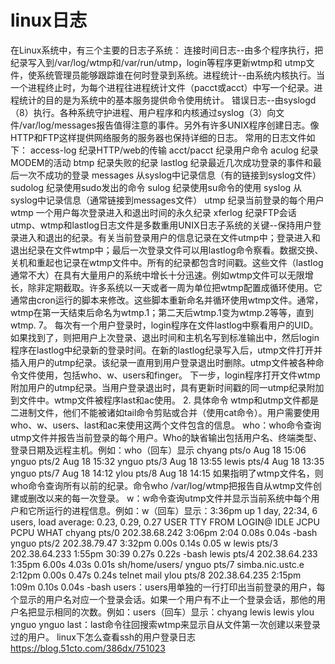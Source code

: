 # linux日志
在Linux系统中，有三个主要的日志子系统：
连接时间日志--由多个程序执行，把纪录写入到/var/log/wtmp和/var/run/utmp，login等程序更新wtmp和 utmp文件，使系统管理员能够跟踪谁在何时登录到系统。进程统计--由系统内核执行。当一个进程终止时，为每个进程往进程统计文件（pacct或acct）中写一个纪录。进程统计的目的是为系统中的基本服务提供命令使用统计。
错误日志--由syslogd（8）执行。各种系统守护进程、用户程序和内核通过syslog（3）向文件/var/log/messages报告值得注意的事件。另外有许多UNIX程序创建日志。像HTTP和FTP这样提供网络服务的服务器也保持详细的日志。 常用的日志文件如下：
access-log 纪录HTTP/web的传输
acct/pacct 纪录用户命令
aculog 纪录MODEM的活动
btmp 纪录失败的纪录
lastlog 纪录最近几次成功登录的事件和最后一次不成功的登录
messages 从syslog中记录信息（有的链接到syslog文件）
sudolog 纪录使用sudo发出的命令
sulog 纪录使用su命令的使用
syslog 从syslog中记录信息（通常链接到messages文件）
utmp 纪录当前登录的每个用户
wtmp 一个用户每次登录进入和退出时间的永久纪录
xferlog 纪录FTP会话
utmp、wtmp和lastlog日志文件是多数重用UNIX日志子系统的关键--保持用户登录进入和退出的纪录。有关当前登录用户的信息记录在文件utmp中；登录进入和退出纪录在文件wtmp中；最后一次登录文件可以用lastlog命令察看。数据交换、关机和重起也记录在wtmp文件中。所有的纪录都包含时间戳。这些文件（lastlog通常不大）在具有大量用户的系统中增长十分迅速。例如wtmp文件可以无限增长，除非定期截取。许多系统以一天或者一周为单位把wtmp配置成循环使用。它通常由cron运行的脚本来修改。这些脚本重新命名并循环使用wtmp文件。通常，wtmp在第一天结束后命名为wtmp.1；第二天后wtmp.1变为wtmp.2等等，直到wtmp. 7。
每次有一个用户登录时，login程序在文件lastlog中察看用户的UID。如果找到了，则把用户上次登录、退出时间和主机名写到标准输出中，然后login程序在lastlog中纪录新的登录时间。在新的lastlog纪录写入后，utmp文件打开并插入用户的utmp纪录。该纪录一直用到用户登录退出时删除。utmp文件被各种命令文件使用，包括who、w、users和finger。
下一步，login程序打开文件wtmp附加用户的utmp纪录。当用户登录退出时，具有更新时间戳的同一utmp纪录附加到文件中。wtmp文件被程序last和ac使用。
2. 具体命令
wtmp和utmp文件都是二进制文件，他们不能被诸如tail命令剪贴或合并（使用cat命令）。用户需要使用who、w、users、last和ac来使用这两个文件包含的信息。
who：who命令查询utmp文件并报告当前登录的每个用户。Who的缺省输出包括用户名、终端类型、登录日期及远程主机。例如：who（回车）显示
chyang pts/o Aug 18 15:06
ynguo pts/2 Aug 18 15:32
ynguo pts/3 Aug 18 13:55
lewis pts/4 Aug 18 13:35
ynguo pts/7 Aug 18 14:12
ylou pts/8 Aug 18 14:15
如果指明了wtmp文件名，则who命令查询所有以前的纪录。命令who /var/log/wtmp把报告自从wtmp文件创建或删改以来的每一次登录。
w：w命令查询utmp文件并显示当前系统中每个用户和它所运行的进程信息。例如：w（回车）显示：3:36pm up 1 day, 22:34, 6 users, load average: 0.23, 0.29, 0.27
USER TTY FROM LOGIN@ IDLE JCPU PCPU WHAT
chyang pts/0 202.38.68.242 3:06pm 2:04 0.08s 0.04s -bash
ynguo pts/2 202.38.79.47 3:32pm 0.00s 0.14s 0.05 w
lewis pts/3 202.38.64.233 1:55pm 30:39 0.27s 0.22s -bash
lewis pts/4 202.38.64.233 1:35pm 6.00s 4.03s 0.01s sh/home/users/
ynguo pts/7 simba.nic.ustc.e 2:12pm 0.00s 0.47s 0.24s telnet mail
ylou pts/8 202.38.64.235 2:15pm 1:09m 0.10s 0.04s -bash
users：users用单独的一行打印出当前登录的用户，每个显示的用户名对应一个登录会话。如果一个用户有不止一个登录会话，那他的用户名把显示相同的次数。例如：users（回车）显示：chyang lewis lewis ylou ynguo ynguo
last：last命令往回搜索wtmp来显示自从文件第一次创建以来登录过的用户。
linux下怎么查看ssh的用户登录日志 
https://blog.51cto.com/386dx/751023